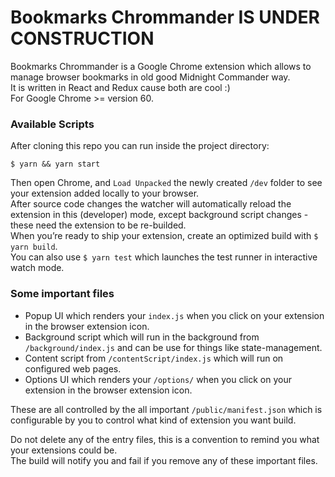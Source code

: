 
Bookmarks Chrommander IS UNDER CONSTRUCTION
===========================================

Bookmarks Chrommander is a Google Chrome extension which allows to manage browser bookmarks in old good Midnight Commander way.\
It is written in React and Redux cause both are cool :)\
For Google Chrome >= version 60.


### Available Scripts

After cloning this repo you can run inside the project directory:

`$ yarn && yarn start`

Then open Chrome, and `Load Unpacked` the newly created `/dev` folder to see your extension added locally to your browser.\
After source code changes the watcher will automatically reload the extension in this (developer) mode, except background script changes - these need the extension to be re-builded.\
When you’re ready to ship your extension, create an optimized build with `$ yarn build`.\
You can also use `$ yarn test` which launches the test runner in interactive watch mode.


### Some important files

- Popup UI which renders your `index.js` when you click on your extension in the browser extension icon.
- Background script which will run in the background from `/background/index.js` and can be use for things like state-management.
- Content script from `/contentScript/index.js` which will run on configured web pages.
- Options UI which renders your `/options/` when you click on your extension in the browser extension icon.

These are all controlled by the all important `/public/manifest.json` which is configurable by you to control what kind of extension you want build.

Do not delete any of the entry files, this is a convention to remind you what your extensions could be.\
The build will notify you and fail if you remove any of these important files.
